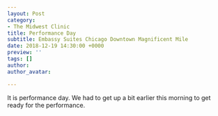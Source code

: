 ```yaml
---
layout: Post
category:
- The Midwest Clinic
title: Performance Day
subtitle: Embassy Suites Chicago Downtown Magnificent Mile
date: 2018-12-19 14:30:00 +0000
preview: ''
tags: []
author: 
author_avatar: 

---
```

It is performance day. We had to get up a bit earlier this morning to get ready for the performance.